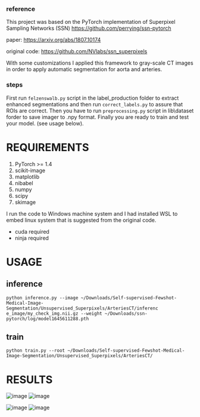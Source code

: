 ### reference
This project was based on the PyTorch implementation of Superpixel Sampling Networks (SSN) https://github.com/perrying/ssn-pytorch

paper: https://arxiv.org/abs/1807.10174

original code: https://github.com/NVlabs/ssn_superpixels

With some customizations I applied this framework to gray-scale CT images in order to apply automatic segmentation for aorta and arteries. 

### steps
First run ```felzenswalb.py``` script in the label_production folder to extract enhanced segmentations and then run ```correct_labels.py``` to assure that ROIs are correct. Then you have to run ```preprocessing.py``` script in lib\dataset forder to save imager to .npy format. Finally you are ready to train and test your model. 
(see usage below).

# REQUIREMENTS
1. PyTorch >= 1.4
2. scikit-image
3. matplotlib
4. nibabel
5. numpy
6. scipy
7. skimage

I run the code to Windows machine system and I had installed WSL to embed linux system that is suggested from the original code.
* cuda required
* ninja required

# USAGE
## inference
```
python inference.py --image ~/Downloads/Self-supervised-Fewshot-Medical-Image-Segmentation/Unsupervised_Superpixels/ArteriesCT/inferenc
e_image/my_check_img.nii.gz --weight ~/Downloads/ssn-pytorch/log/model1645611288.pth
```

## train 
```
python train.py --root ~/Downloads/Self-supervised-Fewshot-Medical-Image-Segmentation/Unsupervised_Superpixels/ArteriesCT/
```


# RESULTS



![image](https://user-images.githubusercontent.com/81852029/204155125-10f3fa29-a85f-4863-981a-cf093f3996e4.png)
![image](https://user-images.githubusercontent.com/81852029/204155112-6a83789d-eae2-4d37-9218-2ce5e9c0b123.png)



![image](https://user-images.githubusercontent.com/81852029/204475836-136187c9-8e75-4f85-89d7-21bbd89e056e.png)
![image](https://user-images.githubusercontent.com/81852029/204475859-ce04784c-680d-4257-8ea5-88b196344ecd.png)


